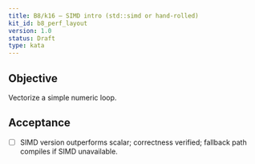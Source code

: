 ```yaml
---
title: B8/k16 — SIMD intro (std::simd or hand-rolled)
kit_id: b8_perf_layout
version: 1.0
status: Draft
type: kata
---
```

## Objective
Vectorize a simple numeric loop.
## Acceptance
- [ ] SIMD version outperforms scalar; correctness verified; fallback path compiles if SIMD unavailable.

